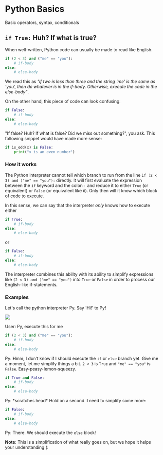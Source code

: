 # Python Basics

Basic operators, syntax, conditionals

## `if True:` Huh? If what is true?

When well-written, Python code can usually be made to read like English.

```python
if (2 < 3) and ("me" == "you"):
    # if-body
else:
    # else-body
```

We read this as *"if two is less than three and the string 'me' is the same as 'you', then do whatever is in the if-body. Otherwise, execute the code in the else-body"*.

On the other hand, this piece of code can look confusing:

```python
if False:
    # if-body
else:
    # else-body
```

"If false? Huh? If what is false? Did we miss out something?", you ask. This following snippet would have made more sense:

```python
if is_odd(x) is False:
    print("x is an even number")
```

### How it works

The Python interpreter cannot tell which branch to run from the line `if (2 < 3) and ("me" == "you"):` directly. It will first evaluate the expression between the `if` keyword and the colon `:` and reduce it to either `True` (or equivalent) or `False` (or equivalent like `0`). Only then will it know which block of code to execute.

In this sense, we can say that the interpreter *only* knows how to execute either

```python
if True:
    # if-body
else:
    # else-body
```

or 

```python
if False:
    # if-body
else:
    # else-body
```

The interpreter combines this ability with its ability to simplify expressions like `(2 < 3) and ("me" == "you")` into `True` or `False` in order to process our English-like if-statements. 

### Examples

Let's call the python interpreter Py. Say 'Hi!' to Py!

![](https://upload.wikimedia.org/wikipedia/commons/thumb/0/0a/Python.svg/48px-Python.svg.png)

User: Py, execute this for me

```python
if (2 < 3) and ("me" == "you"):
    # if-body
else:
    # else-body
```

Py: Hmm, I don't know if I should execute the `if` or `else` branch yet. Give me a moment, let me simplify things a bit. `2 < 3` is `True` and `"me" == "you"` is `False`. Easy-peasy-lemon-squeezy. 

```python
if True and False:
    # if-body
else:
    # else-body
```

Py: \*scratches head* Hold on a second. I need to simplify some more:

```python
if False:
    # if-body
else:
    # else-body
```

Py: There. We should execute the `else` block!

**Note:** This is a simplification of what really goes on, but we hope it helps your understanding (: 
